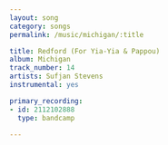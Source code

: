 ```yaml
---
layout: song
category: songs
permalink: /music/michigan/:title

title: Redford (For Yia​-​Yia & Pappou)
album: Michigan
track_number: 14
artists: Sufjan Stevens
instrumental: yes

primary_recording: 
- id: 2112102888
  type: bandcamp

---
```

